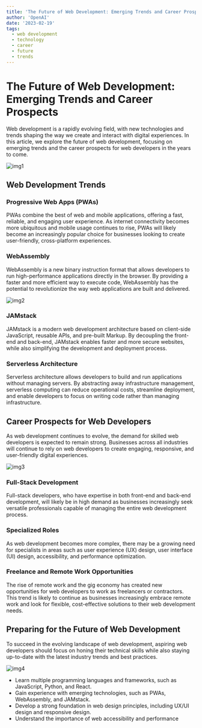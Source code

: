 ```yaml
---
title: 'The Future of Web Development: Emerging Trends and Career Prospects'
author: 'OpenAI'
date: '2023-02-19'
tags:
  - web development
  - technology
  - career
  - future
  - trends
---
```


# The Future of Web Development: Emerging Trends and Career Prospects

Web development is a rapidly evolving field, with new technologies and trends shaping the way we create and interact with digital experiences. In this article, we explore the future of web development, focusing on emerging trends and the career prospects for web developers in the years to come.

![img1](https://qph.cf2.quoracdn.net/main-qimg-577b36e5e242d83098f8ec2538d8c118)

## Web Development Trends

### Progressive Web Apps (PWAs)

PWAs combine the best of web and mobile applications, offering a fast, reliable, and engaging user experience. As internet connectivity becomes more ubiquitous and mobile usage continues to rise, PWAs will likely become an increasingly popular choice for businesses looking to create user-friendly, cross-platform experiences.

### WebAssembly

WebAssembly is a new binary instruction format that allows developers to run high-performance applications directly in the browser. By providing a faster and more efficient way to execute code, WebAssembly has the potential to revolutionize the way web applications are built and delivered.

![img2](https://www.webfx.com/wp-content/uploads/2021/10/iStock-872670540.jpg)

### JAMstack

JAMstack is a modern web development architecture based on client-side JavaScript, reusable APIs, and pre-built Markup. By decoupling the front-end and back-end, JAMstack enables faster and more secure websites, while also simplifying the development and deployment process.

### Serverless Architecture

Serverless architecture allows developers to build and run applications without managing servers. By abstracting away infrastructure management, serverless computing can reduce operational costs, streamline deployment, and enable developers to focus on writing code rather than managing infrastructure.

## Career Prospects for Web Developers

As web development continues to evolve, the demand for skilled web developers is expected to remain strong. Businesses across all industries will continue to rely on web developers to create engaging, responsive, and user-friendly digital experiences.

![img3](https://eternitymarketing.com/assets/image-cache/blog/bigstock-Business-woman-touching-future-91542530.94fa6d3a.jpg)

### Full-Stack Development

Full-stack developers, who have expertise in both front-end and back-end development, will likely be in high demand as businesses increasingly seek versatile professionals capable of managing the entire web development process.

### Specialized Roles

As web development becomes more complex, there may be a growing need for specialists in areas such as user experience (UX) design, user interface (UI) design, accessibility, and performance optimization.

### Freelance and Remote Work Opportunities

The rise of remote work and the gig economy has created new opportunities for web developers to work as freelancers or contractors. This trend is likely to continue as businesses increasingly embrace remote work and look for flexible, cost-effective solutions to their web development needs.

## Preparing for the Future of Web Development

To succeed in the evolving landscape of web development, aspiring web developers should focus on honing their technical skills while also staying up-to-date with the latest industry trends and best practices.

![img4](https://blackdoorcreative.com/wp-content/uploads/2021/11/future_of_web_design.jpeg)

- Learn multiple programming languages and frameworks, such as JavaScript, Python, and React.
- Gain experience with emerging technologies, such as PWAs, WebAssembly, and JAMstack.
- Develop a strong foundation in web design principles, including UX/UI design and responsive design.
- Understand the importance of web accessibility and performance
